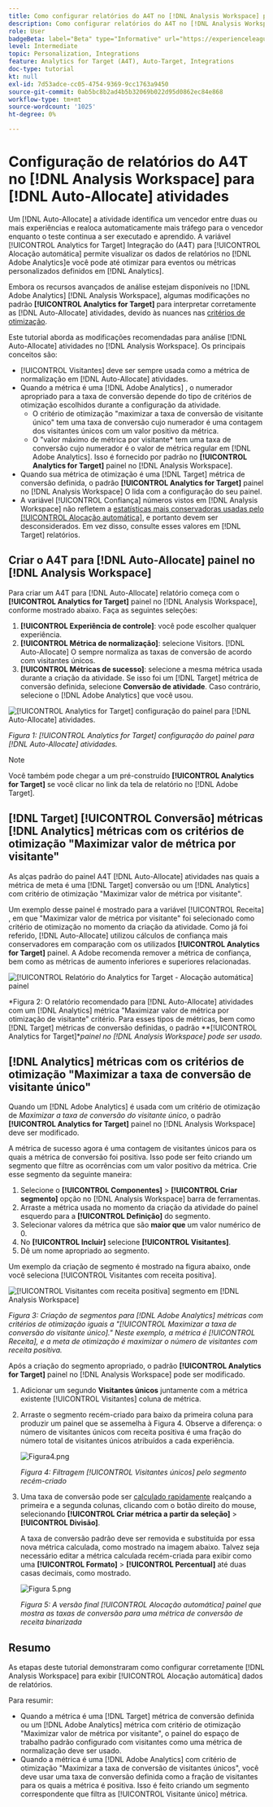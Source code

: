 ```yaml
---
title: Como configurar relatórios do A4T no [!DNL Analysis Workspace] para [!UICONTROL Alocação automática] Atividades
description: Como configurar relatórios do A4T no [!DNL Analysis Workspace] para obter os resultados esperados durante a execução [!UICONTROL Alocação automática] atividades.
role: User
badgeBeta: label="Beta" type="Informative" url="https://experienceleague.adobe.com/docs/target/using/introduction/intro.html?lang=en#beta newtab=true" tooltip="What are Target Beta release features?"
level: Intermediate
topic: Personalization, Integrations
feature: Analytics for Target (A4T), Auto-Target, Integrations
doc-type: tutorial
kt: null
exl-id: 7d53adce-cc05-4754-9369-9cc1763a9450
source-git-commit: 0ab5bc8b2ad4b5b32069b022d95d0862ec84e868
workflow-type: tm+mt
source-wordcount: '1025'
ht-degree: 0%

---
```


# Configuração de relatórios do A4T no [!DNL Analysis Workspace] para [!DNL Auto-Allocate] atividades

Um [!DNL Auto-Allocate] a atividade identifica um vencedor entre duas ou mais experiências e realoca automaticamente mais tráfego para o vencedor enquanto o teste continua a ser executado e aprendido. A variável [!UICONTROL Analytics for Target] Integração do (A4T) para [!UICONTROL Alocação automática] permite visualizar os dados de relatórios no [!DNL Adobe Analytics]e você pode até otimizar para eventos ou métricas personalizados definidos em [!DNL Analytics].

Embora os recursos avançados de análise estejam disponíveis no [!DNL Adobe Analytics] [!DNL Analysis Workspace], algumas modificações no padrão **[!UICONTROL Analytics for Target]** para interpretar corretamente as [!DNL Auto-Allocate] atividades, devido às nuances nas [critérios de otimização](https://experienceleague.adobe.com/docs/target/using/integrate/a4t/a4t-at-aa.html?lang=en#supported).

Este tutorial aborda as modificações recomendadas para análise [!DNL Auto-Allocate] atividades no [!DNL Analysis Workspace]. Os principais conceitos são:

* [!UICONTROL Visitantes] deve ser sempre usada como a métrica de normalização em [!DNL Auto-Allocate] atividades.
* Quando a métrica é uma [!DNL Adobe Analytics] , o numerador apropriado para a taxa de conversão depende do tipo de critérios de otimização escolhidos durante a configuração da atividade.
   * O critério de otimização &quot;maximizar a taxa de conversão de visitante único&quot; tem uma taxa de conversão cujo numerador é uma contagem dos visitantes únicos com um valor positivo da métrica.
   * O &quot;valor máximo de métrica por visitante* tem uma taxa de conversão cujo numerador é o valor de métrica regular em [!DNL Adobe Analytics]. Isso é fornecido por padrão no **[!UICONTROL Analytics for Target]** painel no [!DNL Analysis Workspace].
* Quando sua métrica de otimização é uma [!DNL Target] métrica de conversão definida, o padrão **[!UICONTROL Analytics for Target]** painel no [!DNL Analysis Workspace] O lida com a configuração do seu painel.
* A variável [!UICONTROL Confiança] números vistos em [!DNL Analysis Workspace] não refletem a [estatísticas mais conservadoras usadas pelo [!UICONTROL Alocação automática]](https://experienceleague.adobe.com/docs/target/using/activities/auto-allocate/automated-traffic-allocation.html?lang=en#section_98388996F0584E15BF3A99C57EEB7629), e portanto devem ser desconsiderados. Em vez disso, consulte esses valores em [!DNL Target] relatórios.

## Criar o A4T para [!DNL Auto-Allocate] painel no [!DNL Analysis Workspace]

Para criar um A4T para [!DNL Auto-Allocate] relatório começa com o **[!UICONTROL Analytics for Target]** painel no [!DNL Analysis Workspace], conforme mostrado abaixo. Faça as seguintes seleções:

1. **[!UICONTROL Experiência de controle]**: você pode escolher qualquer experiência.
2. **[!UICONTROL Métrica de normalização]**: selecione Visitors. [!DNL Auto-Allocate] O sempre normaliza as taxas de conversão de acordo com visitantes únicos.
3. **[!UICONTROL Métricas de sucesso]**: selecione a mesma métrica usada durante a criação da atividade. Se isso foi um [!DNL Target] métrica de conversão definida, selecione **Conversão de atividade**. Caso contrário, selecione o [!DNL Adobe Analytics] que você usou.

![[!UICONTROL Analytics for Target] configuração do painel para [!DNL Auto-Allocate] atividades.](assets/AAFigure1.png)

*Figura 1: [!UICONTROL Analytics for Target] configuração do painel para [!DNL Auto-Allocate] atividades.*

>[!NOTE]
>
> Você também pode chegar a um pré-construído **[!UICONTROL Analytics for Target]** se você clicar no link da tela de relatório no [!DNL Adobe Target].

## [!DNL Target] [!UICONTROL Conversão] métricas [!DNL Analytics] métricas com os critérios de otimização &quot;Maximizar valor de métrica por visitante&quot;

As alças padrão do painel A4T [!DNL Auto-Allocate] atividades nas quais a métrica de meta é uma [!DNL Target] conversão ou um [!DNL Analytics] com critério de otimização &quot;Maximizar valor de métrica por visitante&quot;.

Um exemplo desse painel é mostrado para a variável [!UICONTROL Receita] , em que &quot;Maximizar valor de métrica por visitante&quot; foi selecionado como critério de otimização no momento da criação da atividade. Como já foi referido, [!DNL Auto-Allocate] utilizou cálculos de confiança mais conservadores em comparação com os utilizados **[!UICONTROL Analytics for Target]** painel. A Adobe recomenda remover a métrica de confiança, bem como as métricas de aumento inferiores e superiores relacionadas.

![[!UICONTROL Relatório do Analytics for Target - Alocação automática] painel](assets/AAFigure2.png)

*Figura 2: O relatório recomendado para [!DNL Auto-Allocate] atividades com um [!DNL Analytics] métrica &quot;Maximizar valor de métrica por otimização de visitante&quot; critério. Para esses tipos de métricas, bem como [!DNL Target] métricas de conversão definidas, o padrão **[!UICONTROL Analytics for Target]**painel no [!DNL Analysis Workspace] pode ser usado.*

## [!DNL Analytics] métricas com os critérios de otimização &quot;Maximizar a taxa de conversão de visitante único&quot;

Quando um [!DNL Adobe Analytics] é usada com um critério de otimização de *Maximizar a taxa de conversão do visitante único*, o padrão **[!UICONTROL Analytics for Target]** painel no [!DNL Analysis Workspace] deve ser modificado.

A métrica de sucesso agora é uma contagem de visitantes únicos para os quais a métrica de conversão foi positiva. Isso pode ser feito criando um segmento que filtre as ocorrências com um valor positivo da métrica. Crie esse segmento da seguinte maneira:

1. Selecione o **[!UICONTROL Componentes]** > **[!UICONTROL Criar segmento]** opção no [!DNL Analysis Workspace] barra de ferramentas.
1. Arraste a métrica usada no momento da criação da atividade do painel esquerdo para a **[!UICONTROL Definição]** do segmento.
1. Selecionar valores da métrica que são **maior que** um valor numérico de 0.
1. No **[!UICONTROL Incluir]** selecione **[!UICONTROL Visitantes]**.
1. Dê um nome apropriado ao segmento.

Um exemplo da criação de segmento é mostrado na figura abaixo, onde você seleciona [!UICONTROL Visitantes com receita positiva].

![[!UICONTROL Visitantes com receita positiva] segmento em [!DNL Analysis Workspace]](assets/AAFigure3.png)

*Figura 3: Criação de segmentos para [!DNL Adobe Analytics] métricas com critérios de otimização iguais a &quot;[!UICONTROL Maximizar a taxa de conversão do visitante único].&quot; Neste exemplo, a métrica é [!UICONTROL Receita], e a meta de otimização é maximizar o número de visitantes com receita positiva.*

Após a criação do segmento apropriado, o padrão  **[!UICONTROL Analytics for Target]** painel no [!DNL Analysis Workspace] pode ser modificado.

1. Adicionar um segundo **Visitantes únicos** juntamente com a métrica existente [!UICONTROL Visitantes] coluna de métrica.
2. Arraste o segmento recém-criado para baixo da primeira coluna para produzir um painel que se assemelha à Figura 4. Observe a diferença: o número de visitantes únicos com receita positiva é uma fração do número total de visitantes únicos atribuídos a cada experiência.

   ![Figura4.png](assets/AAFigure4.png)

   *Figura 4: Filtragem [!UICONTROL Visitantes únicos] pelo segmento recém-criado*

3. Uma taxa de conversão pode ser [calculado rapidamente](https://experienceleague.adobe.com/docs/analytics-learn/tutorials/components/calculated-metrics/quick-calculated-metrics-in-analysis-workspace.html?lang=en) realçando a primeira e a segunda colunas, clicando com o botão direito do mouse, selecionando **[!UICONTROL Criar métrica a partir da seleção]** > **[!UICONTROL Divisão]**.

   A taxa de conversão padrão deve ser removida e substituída por essa nova métrica calculada, como mostrado na imagem abaixo. Talvez seja necessário editar a métrica calculada recém-criada para exibir como uma **[!UICONTROL Formato]** > **[!UICONTROL Percentual]** até duas casas decimais, como mostrado.

   ![Figura 5.png](assets/AAFigure5.png)

   *Figura 5: A versão final [!UICONTROL Alocação automática] painel que mostra as taxas de conversão para uma métrica de conversão de receita binarizada*

## Resumo

As etapas deste tutorial demonstraram como configurar corretamente [!DNL Analysis Workspace] para exibir [!UICONTROL Alocação automática] dados de relatórios.

Para resumir:

* Quando a métrica é uma [!DNL Target] métrica de conversão definida ou um [!DNL Adobe Analytics] métrica com critério de otimização &quot;Maximizar valor de métrica por visitante&quot;, o painel do espaço de trabalho padrão configurado com visitantes como uma métrica de normalização deve ser usado.
* Quando a métrica é uma [!DNL Adobe Analytics] com critério de otimização &quot;Maximizar a taxa de conversão de visitantes únicos&quot;, você deve usar uma taxa de conversão definida como a fração de visitantes para os quais a métrica é positiva. Isso é feito criando um segmento correspondente que filtra as [!UICONTROL Visitante único] métrica.
